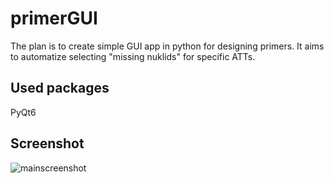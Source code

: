 # primerGUI
The plan is to create simple GUI app in python for designing primers. It aims to automatize selecting "missing nuklids" for specific ATTs.

## Used packages
PyQt6

## Screenshot
![mainscreenshot](https://raw.githubusercontent.com/dreryos/primerGUI/raw/master/screen.png)
